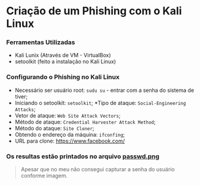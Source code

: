 # Criação de um Phishing com o Kali Linux

### Ferramentas Utilizadas

* Kali Lunix (Através de VM - VirtualBox)
* setoolkit (feito a instalação no Kali Linux)

### Configurando o Phishing no Kali Linux

* Necessário ser usuário root: ```sudu su``` - entrar com a senha do sistema de tiver;
* Iniciando o setoolkit: ```setoolkit```;
*Tipo de ataque: ```Social-Engineering Attacks```;
* Vetor de ataque: ```Web Site Attack Vectors```;
* Método de ataque: ```Credential Harvester Attack Method```;
* Método do ataque: ```Site Cloner```;
* Obtendo o endereço da máquina: ```ifconfing```;
* URL para clone: https://www.facebook.com/

### Os resultas estão printados no arquivo [passwd.png](passwd.png)


> Apesar que no meu não consegui capturar a senha do usuário conforme imagem.
